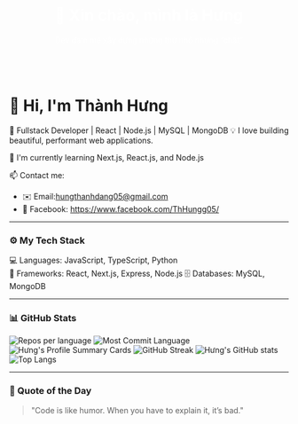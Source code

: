 <div align="center" style="background-image: url('https://i.imgur.com/xxxxxx.jpg'); background-size: cover; padding: 40px;">
  <h1 style="color:white;">👋 Xin chào, mình là Hưng</h1>
  <p style="color:white;">Dev đam mê xây dựng những thứ nhỏ nhưng “chất”</p>
</div>

# 👋 Hi, I'm Thành Hưng

🚀 Fullstack Developer | React | Node.js | MySQL  | MongoDB
💡 I love building beautiful, performant web applications.

🌱 I'm currently learning Next.js, React.js, and Node.js

📫 Contact me:  
- ✉️ Email:hungthanhdang05@gmail.com  
- 📘 Facebook: https://www.facebook.com/ThHungg05/


---

### ⚙️ My Tech Stack
💻 Languages: JavaScript, TypeScript, Python  
🧰 Frameworks: React, Next.js, Express, Node.js
🗄️ Databases: MySQL, MongoDB  

---

### 📊 GitHub Stats
![Repos per language](https://github-profile-summary-cards.vercel.app/api/cards/repos-per-language?username=thanhhungdev&theme=radical)
![Most Commit Language](https://github-profile-summary-cards.vercel.app/api/cards/most-commit-language?username=thanhhungdev&theme=radical)
![Hưng's Profile Summary Cards](https://github-profile-summary-cards.vercel.app/api/cards/profile-details?username=thanhhungdev&theme=radical)
![GitHub Streak](https://streak-stats.demolab.com?user=thanhhungdev&theme=radical&hide_border=true)
![Hưng's GitHub stats](https://github-readme-stats.vercel.app/api?username=thanhhungdev&show_icons=true&theme=radical)
![Top Langs](https://github-readme-stats.vercel.app/api/top-langs/?username=thanhhungdev&layout=compact&theme=radical)

---

### 🧠 Quote of the Day
> "Code is like humor. When you have to explain it, it’s bad."
